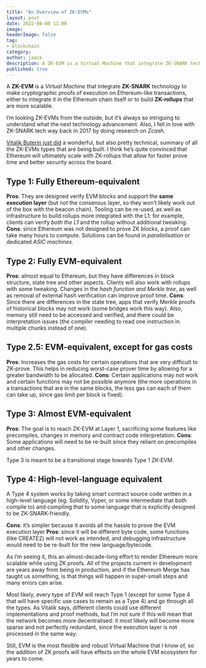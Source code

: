 ```yaml
---
title: "An Overview of ZK-EVMs"
layout: post
date: 2022-08-08 11:00
image: 
headerImage: false
tag:
- blockchain
category:
author: jaack
description: A ZK-EVM is a Virtual Machine that integrate ZK-SNARK technology to make cryptographic proofs of execution on Ethereum-like transactions, either to integrate it in the Ethereum chain itself or to build ZK-rollups that are more scalable.
published: true
---
```


A **ZK-EVM** is a *Virtual Machine* that integrate **ZK-SNARK** technology to make cryptographic proofs of execution on Ethereum-like transactions, either to integrate it in the Ethereum chain itself or to build **ZK-rollups** that are more scalable.

I’m looking ZK-EVMs from the outside, but it’s always so intriguing to understand what the next technology advancement. Also, I fell in love with ZK-SNARK tech way back in 2017 by doing research on *Zcash*.

[Vitalik Buterin just did](https://vitalik.ca/general/2022/08/04/zkevm.html) a wonderful, but also pretty technical, summary of all the ZK-EVMs types that are being built. I think he’s quite convinced that Ethereum will ultimately scale with ZK-rollups that allow for faster prove time and better security across the board.

## Type 1: Fully Ethereum-equivalent
**Pros**: They are designed verify EVM blocks and support the **same execution layer** (but not the consensus layer, so they won’t likely work out of the box with the beacon chain). Tooling can be re-used, as well as infrastructure to build rollups more integrated with the L1: for example, clients can verify *both the L1* and the rollup without additional tweaking.
**Cons**: since Ethereum was not designed to prove ZK blocks, a proof can take many hours to compute. Solutions can be found in *parallelisation* or dedicated *ASIC machines*.

## Type 2: Fully EVM-equivalent
**Pros**: almost equal to Ethereum, but they have differences in block structure, state tree and other aspects. Clients will also work with rollups with some tweaking.
Changes in the *hash function and Merkle tree*, as well as removal of external hash verification can improve proof time.
**Cons**: Since there are differences in the state tree, apps that verify Merkle proofs of historical blocks may not work (some bridges work this way). Also, memory still need to be accessed and verified, and there could be interpretation issues (the compiler needing to read one instruction in multiple chunks instead of one).

## Type 2.5: EVM-equivalent, except for gas costs
**Pros**: Increases the gas costs for certain operations that are very difficult to ZK-prove. This helps in reducing worst-case prover time by allowing for a greater bandwidth to be allocated.
**Cons**: Certain applications may not work and certain functions may not be possible anymore (the more operations in a transactions that are in the same blocks, the less gas can each of them can take up, since gas limit per block is fixed).

## Type 3: Almost EVM-equivalent
**Pros**: The goal is to reach ZK-EVM at Layer 1, sacrificing some features like precompiles, changes in memory and contract code interpretation.
**Cons**: Some applications will need to be re-built since they reliant on precompiles and other changes.

Type 3 is meant to be a transitional stage towards Type 1 ZK-EVM.

## Type 4: High-level-language equivalent
A Type 4 system works by taking smart contract source code written in a high-level language (eg. Solidity, Vyper, or some intermediate that both compile to) and compiling that to some language that is explicitly designed to be ZK-SNARK-friendly.

**Cons**: it’s simpler because it avoids all the hassle to prove the EVM execution layer
**Pros**: since it will be different byte code, some functions (like CREATE2) will not work as intended, and debugging infrastructure would need to be re-built for the new language/bytecode.

As I’m seeing it, this an almost-decade-long effort to render Ethereum more scalable while using ZK proofs. All of the projects current in development are years away from being in production, and if the Ethereum Merge has taught us something, is that things will happen in super-small steps and many errors can arise.

Most likely, every type of EVM will reach Type 1 (except for some Type 4 that will have specific use cases to remain as a Type 4) and go through all the types. As Vitalik says, different clients could use different implementations and proof methods, but I’m not sure if this will mean that the network becomes more decentralised: it most lilkely will become more sparse and not perfectly redundant, since the execution layer is not processed in the same way.

Still, EVM is the most flexible and robust Virtual Machine that I know of, so the addition of ZK proofs will have effects on the whole EVM ecosystem for years to come.
